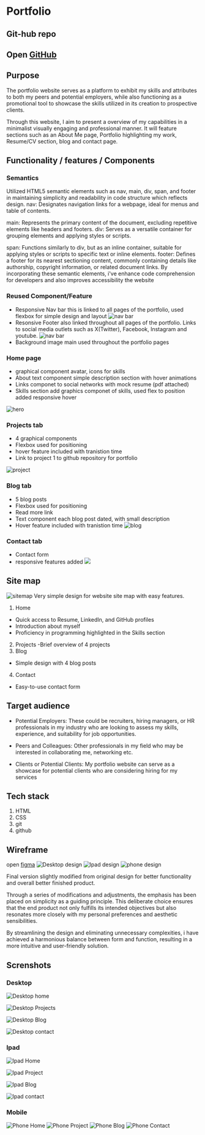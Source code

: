 # Portfolio

## Git-hub repo 
Open [GitHub](https://github.com/Sam559I/Portfolio)
- 
## Purpose
The portfolio website serves as a platform to exhibit my skills and attributes to both my peers and potential employers, while also functioning as a promotional tool to showcase the skills utilized in its creation to prospective clients. 

Through this website, I aim to present a  overview of my capabilities in a minimalist visually engaging and professional manner. It will feature sections such as an About Me page, Portfolio highlighting my work, Resume/CV section, blog and contact page.

## Functionality / features / Components
### Semantics
Utilized HTML5 semantic elements such as nav, main, div, span, and footer in maintaining simplicity and readability in code structure which reflects design.
nav: Designates navigation links for a webpage, ideal for menus and table of contents.

main: Represents the primary content of the document, excluding repetitive elements like headers and footers.
div: Serves as a versatile container for grouping elements and applying styles or scripts.

span: Functions similarly to div, but as an inline container, suitable for applying styles or scripts to specific text or inline elements.
footer: Defines a footer for its nearest sectioning content, commonly containing details like authorship, copyright information, or related document links.
By incorporating these semantic elements, i've enhance code comprehension for developers and also improves accessibility the website

### Reused Component/Feature
-  Responsive Nav bar this is linked to all pages of the portfolio, used flexbox for simple design and layout
![nav bar](docs/nav.png)
- Resonsive Footer also linked throughout all pages of the portfolio. Links to social media outlets such as X(Twitter), Facebook, Instagram and youtube.
![nav bar](docs/footer.png)
- Background image main used throughout the portfolio pages

### Home page
- graphical component avatar, icons for skills
- About text component simple description section with hover animations
- Links componet to social networks with mock resume (pdf attached)
- Skills section add graphics componet of skills, used flex to position added responsive hover

![hero](docs/hero.main.png)

### Projects tab
- 4 graphical components
- Flexbox used for positioning
- hover feature included with tranistion time
- Link to project 1 to github repository for portfolio

![project](docs/Projects.main.png)

### Blog tab
- 5 blog posts 
- Flexbox used for positioning
- Read more link 
- Text component each blog post dated, with small description
- Hover feature included with tranistion time
![blog](docs/main.blog.png)

### Contact tab
- Contact form 
- responsive features added 
![](docs/Contact.png)

## Site map
![sitemap](docs/Sitemap.jpg)
Very simple design for website site map with easy features.
1. Home
- Quick access to Resume, LinkedIn, and GitHub profiles
- Introduction about myself
- Proficiency in programming highlighted in the Skills section
2. Projects
-Brief overview of 4 projects
3. Blog
- Simple design with 4 blog posts 
4. Contact
- Easy-to-use contact form

## Target audience
- Potential Employers: These could be recruiters, hiring managers, or HR professionals in my industry who are looking to assess my  skills, experience, and suitability for job opportunities.

- Peers and Colleagues: Other professionals in my field who may be interested in collaborating me, networking etc.

- Clients or Potential Clients: My portfolio website can serve as a showcase for potential clients who are considering hiring for my services

## Tech stack
1. HTML
2. CSS
3. git
4. github

## Wireframe
open [figma](https://www.figma.com/file/UGwWoGLfsIBdnsMtpguGNc/Untitled?type=whiteboard&node-id=0-1&t=TsFUi8y45Unmmbtd-0)
![Desktop design](docs/Desktop-design.png)
![Ipad design](docs/ipad-design.png)
![phone design](docs/mobile-design.png)

Final version slightly modified from original design for better functionality and overall better finished product. 

Through a series of modifications and adjustments, the emphasis has been placed on simplicity as a guiding principle. This deliberate choice ensures that the end product not only fulfills its intended objectives but also resonates more closely with my personal preferences and aesthetic sensibilities.

By streamlining the design and eliminating unnecessary complexities, i have achieved a harmonious balance between form and function, resulting in a more intuitive and user-friendly solution.

## Screnshots
### Desktop
![Desktop home](docs/Home.png)

![Desktop Projects](docs/Projects.png)

![Desktop Blog](docs/Blog.png)

![Desktop contact](docs/Contact.png)

### Ipad
![Ipad Home](docs/Home-ipad.png)

![Ipad Project](docs/Project-ipad.png)

![Ipad Blog](docs/blog-ipad.png)

![Ipad contact](docs/Contact-ipad.png)
### Mobile
![Phone Home](docs/Home-phone.jpeg)
![Phone Project](docs/Projects-mobile.png)
![Phone Blog](docs/Blog-home.png)
![Phone Contact](docs/Contact-phone.png)